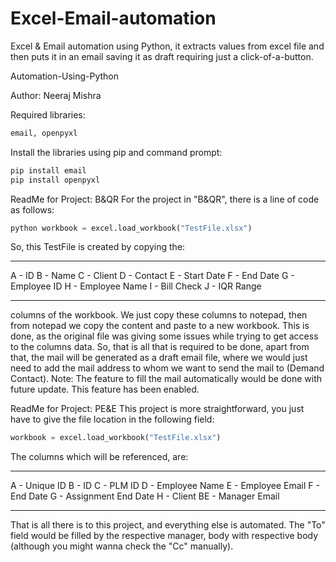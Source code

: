# Excel-Email-automation
Excel &amp; Email automation using Python, it extracts values from excel file and then puts it in an email saving it as draft requiring just a click-of-a-button.

Automation-Using-Python

Author: Neeraj Mishra

Required libraries:
```python
email, openpyxl
```

Install the libraries using pip and command prompt:

```python
pip install email
pip install openpyxl
```

ReadMe for Project: B&QR
For the project in "B&QR", there is a line of code as follows:

```python
python workbook = excel.load_workbook("TestFile.xlsx")
```

So, this TestFile is created by copying the:
____________________
A - ID
B - Name
C - Client
D - Contact
E - Start Date
F - End Date
G - Employee ID
H - Employee Name
I - Bill Check
J - IQR Range
____________________
columns of the workbook.
We just copy these columns to notepad, then from notepad we copy the content and paste to a new workbook.
This is done, as the original file was giving some issues while trying to get access to the columns data.
So, that is all that is required to be done, apart from that, the mail will be generated as a draft email file, where we would just need to add the mail address to whom we want to send the mail to (Demand Contact).
Note: The feature to fill the mail automatically would be done with future update.
This feature has been enabled.

ReadMe for Project: PE&E
This project is more straightforward, you just have to give the file location in the following field:

```python
workbook = excel.load_workbook("TestFile.xlsx")
```

The columns which will be referenced, are:
____________________
A - Unique ID
B - ID
C - PLM ID
D - Employee Name
E - Employee Email
F - End Date
G - Assignment End Date
H - Client
BE - Manager Email
____________________
That is all there is to this project, and everything else is automated.
The "To" field would be filled by the respective manager, body with respective body (although you might wanna check the "Cc" manually).

